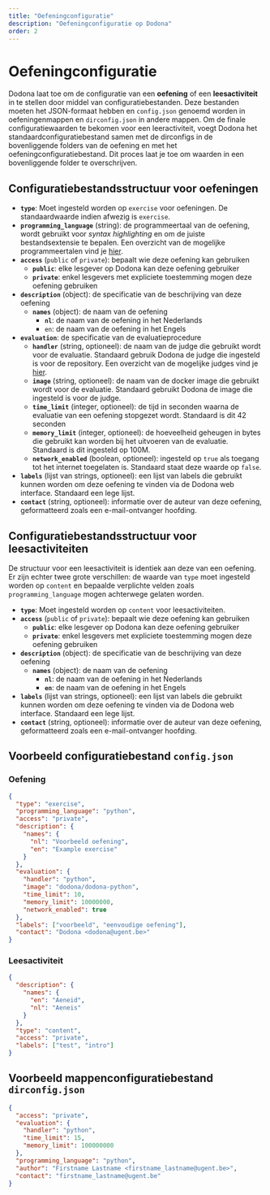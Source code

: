 ```yaml
---
title: "Oefeningconfiguratie"
description: "Oefeningconfiguratie op Dodona"
order: 2
---
```


# Oefeningconfiguratie

Dodona laat toe om de configuratie van een **oefening** of een **leesactiviteit** in te stellen door middel van configuratiebestanden. Deze bestanden moeten het JSON-formaat hebben en `config.json` genoemd worden in oefeningenmappen en `dirconfig.json` in andere mappen. Om de finale configuratiewaarden te bekomen voor een leeractiviteit, voegt Dodona het standaardconfiguratiebestand samen met de dirconfigs in de bovenliggende folders van de oefening en met het oefeningconfiguratiebestand. Dit proces laat je toe om waarden in een bovenliggende folder te overschrijven.

## Configuratiebestandsstructuur voor oefeningen

- **`type`**: Moet ingesteld worden op `exercise` voor oefeningen. De standaardwaarde indien afwezig is `exercise`.
- **`programming_language`** (string): de programmeertaal van de oefening, wordt gebruikt voor *syntax highlighting* en om de juiste bestandsextensie te bepalen. Een overzicht van de mogelijke programmeertalen vind je [hier](https://dodona.be/nl/programming_languages/).
- **`access`** (`public` of `private`): bepaalt wie deze oefening kan gebruiken
  - **`public`**: elke lesgever op Dodona kan deze oefening gebruiker
  - **`private`**: enkel lesgevers met expliciete toestemming mogen deze oefening gebruiken
- **`description`** (object): de specificatie van de beschrijving van deze oefening
  - **`names`** (object): de naam van de oefening
    - **`nl`**: de naam van de oefening in het Nederlands
    - `en`: de naam van de oefening in het Engels
- **`evaluation`**: de specificatie van de evaluatieprocedure
  - **`handler`** (string, optioneel): de naam van de judge die gebruikt wordt voor de evaluatie. Standaard gebruik Dodona de judge die ingesteld is voor de repository. Een overzicht van de mogelijke judges vind je [hier](/nl/references/judges).
  - **`image`** (string, optioneel): de naam van de docker image die gebruikt wordt voor de evaluatie. Standaard gebruikt Dodona de image die ingesteld is voor de judge.
  - **`time_limit`** (integer, optioneel): de tijd in seconden waarna de evaluatie van een oefening stopgezet wordt. Standaard is dit 42 seconden
  - **`memory_limit`** (integer, optioneel): de hoeveelheid geheugen in bytes die gebruikt kan worden bij het uitvoeren van de evaluatie. Standaard is dit ingesteld op 100M.
  - **`network_enabled`** (boolean, optioneel): ingesteld op `true` als toegang tot het internet toegelaten is. Standaard staat deze waarde op `false`.
- **`labels`** (lijst van strings, optioneel): een lijst van labels die gebruikt kunnen worden om deze oefening te vinden via de Dodona web interface. Standaard een lege lijst.
- **`contact`** (string, optioneel): informatie over de auteur van deze oefening, geformatteerd zoals een e-mail-ontvanger hoofding.

## Configuratiebestandsstructuur voor leesactiviteiten

De structuur voor een leesactiviteit is identiek aan deze van een oefening. Er zijn echter twee grote verschillen: de waarde van `type` moet ingesteld worden op `content` en bepaalde verplichte velden zoals `programming_language` mogen achterwege gelaten worden.

- **`type`**: Moet ingesteld worden op `content` voor leesactiviteiten.
- **`access`** (`public` of `private`): bepaalt wie deze oefening kan gebruiken
  - **`public`**: elke lesgever op Dodona kan deze oefening gebruiker
  - **`private`**: enkel lesgevers met expliciete toestemming mogen deze oefening gebruiken
- **`description`** (object): de specificatie van de beschrijving van deze oefening
  - **`names`** (object): de naam van de oefening
    - **`nl`**: de naam van de oefening in het Nederlands
    - **`en`**: de naam van de oefening in het Engels
- **`labels`** (lijst van strings, optioneel): een lijst van labels die gebruikt kunnen worden om deze oefening te vinden via de Dodona web interface. Standaard een lege lijst.
- **`contact`** (string, optioneel): informatie over de auteur van deze oefening, geformatteerd zoals een e-mail-ontvanger hoofding.

## Voorbeeld configuratiebestand `config.json`

### Oefening

```json
{
  "type": "exercise",
  "programming_language": "python",
  "access": "private",
  "description": {
    "names": {
      "nl": "Voorbeeld oefening",
      "en": "Example exercise"
    }
  },
  "evaluation": {
    "handler": "python",
    "image": "dodona/dodona-python",
    "time_limit": 10,
    "memory_limit": 10000000,
    "network_enabled": true
  },
  "labels": ["voorbeeld", "eenvoudige oefening"],
  "contact": "Dodona <dodona@ugent.be>"
}
```

### Leesactiviteit

```json
{
  "description": {
    "names": {
      "en": "Aeneid",
      "nl": "Aeneis"
    }
  },
  "type": "content",
  "access": "private",
  "labels": ["test", "intro"]
}
```

## Voorbeeld mappenconfiguratiebestand `dirconfig.json`

```json
{
  "access": "private",
  "evaluation": {
    "handler": "python",
    "time_limit": 15,
    "memory_limit": 100000000
  },
  "programming_language": "python",
  "author": "Firstname Lastname <firstname_lastname@ugent.be>",
  "contact": "firstname_lastname@ugent.be"
}
```
